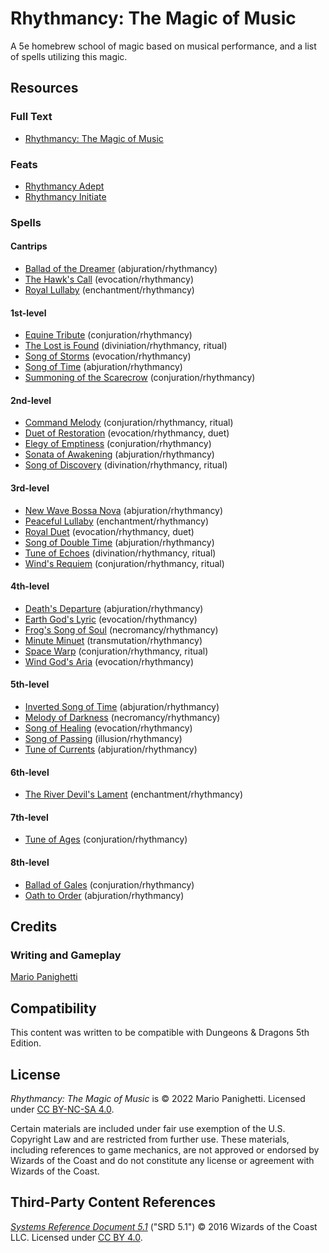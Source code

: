 # Rhythmancy: The Magic of Music

A 5e homebrew school of magic based on musical performance, and a list of spells utilizing this magic.

## Resources

### Full Text

- [Rhythmancy: The Magic of Music](rhythmancy.md)

### Feats

- [Rhythmancy Adept](rhythmancy.md#rhythmancy-adept)
- [Rhythmancy Initiate](rhythmancy.md#rhythmancy-initiate)

### Spells

#### Cantrips

- [Ballad of the Dreamer](rhythmancy.md#ballad-of-the-dreamer) (abjuration/rhythmancy)
- [The Hawk's Call](rhythmancy.md#the-hawks-call) (evocation/rhythmancy)
- [Royal Lullaby](rhythmancy.md#royal-lullaby) (enchantment/rhythmancy)

#### 1st-level

- [Equine Tribute](rhythmancy.md#equine-tribute) (conjuration/rhythmancy)
- [The Lost is Found](rhythmancy.md#the-lost-is-found) (diviniation/rhythmancy, ritual)
- [Song of Storms](rhythmancy.md#song-of-storms) (evocation/rhythmancy)
- [Song of Time](rhythmancy.md#song-of-time) (abjuration/rhythmancy)
- [Summoning of the Scarecrow](rhythmancy.md#summoning-of-the-scarecrow) (conjuration/rhythmancy)

#### 2nd-level

- [Command Melody](rhythmancy.md#command-melody) (conjuration/rhythmancy, ritual)
- [Duet of Restoration](rhythmancy.md#duet-of-restoration) (evocation/rhythmancy, duet)
- [Elegy of Emptiness](rhythmancy.md#elegy-of-emptiness) (conjuration/rhythmancy)
- [Sonata of Awakening](rhythmancy.md#sonata-of-awakening) (abjuration/rhythmancy)
- [Song of Discovery](rhythmancy.md#song-of-discovery) (divination/rhythmancy, ritual)

#### 3rd-level
- [New Wave Bossa Nova](rhythmancy.md#new-wave-bossa-nova) (abjuration/rhythmancy)
- [Peaceful Lullaby](rhythmancy.md#peaceful-lullaby) (enchantment/rhythmancy)
- [Royal Duet](rhythmancy.md#royal-duet) (evocation/rhythmancy, duet)
- [Song of Double Time](rhythmancy.md#song-of-double-time) (abjuration/rhythmancy)
- [Tune of Echoes](rhythmancy.md#tune-of-echoes) (divination/rhythmancy, ritual)
- [Wind's Requiem](rhythmancy.md#winds-requiem) (conjuration/rhythmancy, ritual)

#### 4th-level
- [Death's Departure](rhythmancy.md#deaths-departure) (abjuration/rhythmancy)
- [Earth God's Lyric](rhythmancy.md#earth-gods-lyric) (evocation/rhythmancy)
- [Frog's Song of Soul](rhythmancy.md#frogs-song-of-soul) (necromancy/rhythmancy)
- [Minute Minuet](rhythmancy.md#minute-minuet) (transmutation/rhythmancy)
- [Space Warp](rhythmancy.md#space-warp) (conjuration/rhythmancy, ritual)
- [Wind God's Aria](rhythmancy.md#wind-gods-aria) (evocation/rhythmancy)

#### 5th-level
- [Inverted Song of Time](rhythmancy.md#inverted-song-of-time) (abjuration/rhythmancy)
- [Melody of Darkness](rhythmancy.md#melody-of-darkness) (necromancy/rhythmancy)
- [Song of Healing](rhythmancy.md#song-of-healing) (evocation/rhythmancy)
- [Song of Passing](rhythmancy.md#song-of-passing) (illusion/rhythmancy)
- [Tune of Currents](rhythmancy.md#tune-of-currents) (abjuration/rhythmancy)

#### 6th-level
- [The River Devil's Lament](rhythmancy.md#the-river-devils-lament) (enchantment/rhythmancy)

#### 7th-level
- [Tune of Ages](rhythmancy.md#tune-of-ages) (conjuration/rhythmancy)

#### 8th-level
- [Ballad of Gales](rhythmancy.md#ballad-of-gales) (conjuration/rhythmancy)
- [Oath to Order](rhythmancy.md#oath-to-order) (abjuration/rhythmancy)

## Credits

### Writing and Gameplay

[Mario Panighetti](https://mario.panighetti.net)

## Compatibility

This content was written to be compatible with Dungeons & Dragons 5th Edition.

## License

_Rhythmancy: The Magic of Music_ is © 2022 Mario Panighetti. Licensed under [CC BY-NC-SA 4.0](https://creativecommons.org/licenses/by-nc-sa/4.0/legalcode).

Certain materials are included under fair use exemption of the U.S. Copyright Law and are restricted from further use. These materials, including references to game mechanics, are not approved or endorsed by Wizards of the Coast and do not constitute any license or agreement with Wizards of the Coast.

## Third-Party Content References

_[Systems Reference Document 5.1](https://dnd.wizards.com/resources/systems-reference-document)_ ("SRD 5.1") © 2016 Wizards of the Coast LLC. Licensed under [CC BY 4.0](https://creativecommons.org/licenses/by/4.0/legalcode).
